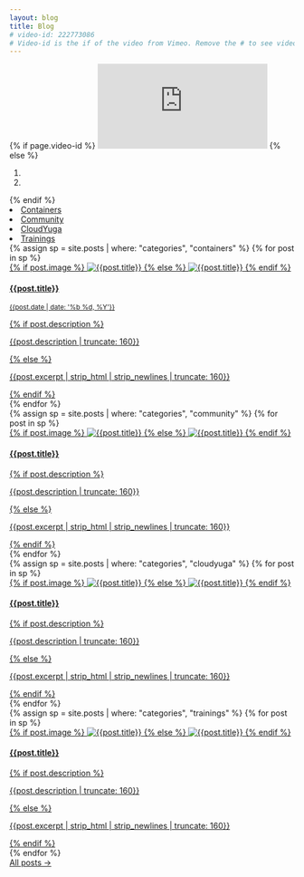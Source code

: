 ```yaml
---
layout: blog
title: Blog
# video-id: 222773086
# Video-id is the if of the video from Vimeo. Remove the # to see video in place of slider. 
---
```

 

<div class="col-md-12">
<div class="row carousel-holder">
<div class="col-md-12">
{% if page.video-id %}
        <iframe src="https://player.vimeo.com/video/{{page.video-id}}" class="video-header" frameborder="0" webkitallowfullscreen mozallowfullscreen allowfullscreen></iframe>
{% else %}
<div id="carousel-example-generic" class="carousel slide" data-ride="carousel">
    <ol class="carousel-indicators">
        <li data-target="#carousel-example-generic" data-slide-to="0" class="active"></li>
        <li data-target="#carousel-example-generic" data-slide-to="1"></li>
    </ol>
    <div class="carousel-inner">
        <div class="item active">
            <img class="slide-image" src="{{site.baseurl}}/images/blogs/blog-1.jpg" alt="">
        </div>
        <div class="item">
            <img class="slide-image" src="{{site.baseurl}}/images/blogs/blog-2.jpg" alt="">
        </div>
    </div>
<a class="left carousel-control" href="#carousel-example-generic" data-slide="prev">
        <span class="glyphicon glyphicon-chevron-left"></span>
    </a>
    <a class="right carousel-control" href="#carousel-example-generic" data-slide="next">
        <span class="glyphicon glyphicon-chevron-right"></span>
    </a>
</div>
{% endif %}
</div>
</div>
<nav class="pills pills-blog list-group list-group-horizontal">
    <li class="contain active"><a href="/achive/#contain" class="list-group-item">Containers</a></li>
    <li class="community"><a href="/achive/#community" class="list-group-item">Community</a></li>
    <li class="cloudyuga"><a href="/achive/#cloudyuga" class="list-group-item">CloudYuga</a></li>
    <li class="trainings"><a href="/achive/#trainings" class="list-group-item">Trainings</a></li>
</nav>
<div class="contain archive plain-links">                
<div class="masonry-container">
{% assign sp = site.posts | where: "categories", "containers" %}
{% for post in sp %}
<a href="{{site.baseurl}}{{post.url}}">
<div class="item">
<div class="thumbnail">
        {% if post.image %}
            <img src="{{site.baseurl}}/images/blogs/{{post.image}}" alt="{{post.title}}">
        {% else %}
            <img src="{{site.baseurl}}/images/blogs/blog-fallback.jpg" alt="{{post.title}}">
        {% endif %}
    <div class="caption">
        <h4>{{post.title}}</h4>
        <p><small>{{post.date | date: '%b %d, %Y'}}</small></p>
        {% if post.description %}
        <p>{{post.description | truncate: 160}}</p>
        {% else %}
        <p>{{post.excerpt | strip_html | strip_newlines | truncate: 160}}</p>
        {% endif %}
    </div>
</div>
</div>
</a>
{% endfor %}
</div>
</div>
<div class="community archive plain-links hide">                
<div class="masonry-container">
{% assign sp = site.posts | where: "categories", "community" %}
{% for post in sp %}
<a href="{{site.baseurl}}{{post.url}}">
<div class="item">
<div class="thumbnail">
    {% if post.image %}
        <img src="{{site.baseurl}}/images/blogs/{{post.image}}" alt="{{post.title}}">
    {% else %}
        <img src="{{site.baseurl}}/images/blogs/blog-fallback.jpg" alt="{{post.title}}">
    {% endif %}
    <div class="caption">
        <h4>{{post.title}}</h4>
        {% if post.description %}
        <p>{{post.description | truncate: 160}}</p>
        {% else %}
        <p>{{post.excerpt | strip_html | strip_newlines | truncate: 160}}</p>
        {% endif %}
    </div>
</div>
</div>
</a>
{% endfor %}
</div>  
</div>       
<div class="cloudyuga archive plain-links hide">        
<div class="masonry-container">
{% assign sp = site.posts | where: "categories", "cloudyuga" %}
{% for post in sp %}
<a href="{{site.baseurl}}{{post.url}}">
<div class="item">
<div class="thumbnail">
    {% if post.image %}
        <img src="{{site.baseurl}}/images/blogs/{{post.image}}" alt="{{post.title}}">
    {% else %}
        <img src="{{site.baseurl}}/images/blogs/blog-fallback.jpg" alt="{{post.title}}">
    {% endif %}
    <div class="caption">
        <h4>{{post.title}}</h4>
        {% if post.description %}
        <p>{{post.description | truncate: 160}}</p>
        {% else %}
        <p>{{post.excerpt | strip_html | strip_newlines | truncate: 160}}</p>
        {% endif %}
    </div>
</div>
</div>
</a>
{% endfor %}
</div>
</div>
<div class="trainings archive plain-links hide">    
           
<div class="masonry-container">
{% assign sp = site.posts | where: "categories", "trainings" %}
{% for post in sp %}
<a href="{{site.baseurl}}{{post.url}}">
<div class="item">
<div class="thumbnail">
    {% if post.image %}
        <img src="{{site.baseurl}}/images/blogs/{{post.image}}" alt="{{post.title}}">
    {% else %}
        <img src="{{site.baseurl}}/images/blogs/blog-fallback.jpg" alt="{{post.title}}">
    {% endif %}
    <div class="caption">
        <h4>{{post.title}}</h4>
        {% if post.description %}
        <p>{{post.description | truncate: 160}}</p>
        {% else %}
        <p>{{post.excerpt | strip_html | strip_newlines | truncate: 160}}</p>
        {% endif %}
    </div>

</div>
</div>
</a>
{% endfor %}
</div>         
</div>
<div class="row">
    <div class="col-md-2 text-right pull-right"><a href="/blog/all/">All posts →</a></div>
</div>
</div>


